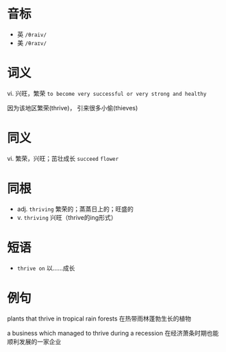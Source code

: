 # 音标

- 英 `/θraiv/`
- 美 `/θraɪv/`

# 词义

vi. 兴旺，繁荣
`to become very successful or very strong and healthy`



因为该地区繁荣(thrive)， 引来很多小偷(thieves)

# 同义

vi. 繁荣，兴旺；茁壮成长
`succeed` `flower`

# 同根

- adj. `thriving` 繁荣的；蒸蒸日上的；旺盛的
- v. `thriving` 兴旺（thrive的ing形式）

# 短语

- `thrive on` 以……成长

# 例句

plants that thrive in tropical rain forests
在热带雨林蓬勃生长的植物

a business which managed to thrive during a recession
在经济萧条时期也能顺利发展的一家企业


